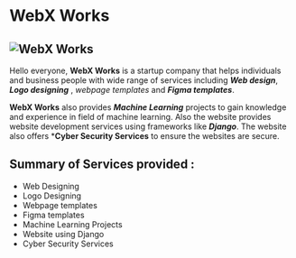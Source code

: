 # WebX Works #

![WebX Works]([https://github.com/B-a-b-u/Startup_website/blob/main/startup-website-template/img/temp_logo.png](https://github.com/kishorkumar005/Logo-Designs/blob/51e3eec44316ded5a6f0852ac9b1763d33b271e4/logo1.png?raw=true))
---
Hello everyone, **WebX Works** is a startup company that helps individuals and business people with wide range of services including ***Web design***, ***Logo designing*** , *webpage templates* and ***Figma templates***.


   **WebX Works** also provides ***Machine Learning*** projects to gain knowledge and experience in field of machine learning. Also the website provides website development services using frameworks like  ***Django***. The website also offers ***Cyber Security Services** to ensure the websites are secure.
   

## Summary of Services provided : 

   - Web Designing
   - Logo Designing
   - Webpage templates
   - Figma templates
   - Machine Learning Projects
   - Website using Django
   - Cyber Security Services
